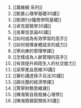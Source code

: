 1. [[萬維綱 系列]]
2. [[劉嘉心理學基礎30講]]
3. [[劉潤5分鐘商學院基礎]]
4. [[卓克密碼學30講]]
5. [[吳軍信息論40講]]
6. [[如何成為有效學習的高手]]
7. [[如何發揮身體語言的威力]]
8. [[寧向東的管理學課]]
9. [[怎樣成為人脈管理的高手]]
10. [[有效提升與陌生人的社交能力]]
11. [[梁寧產品思維30講]]
12. [[華杉講透孫子兵法30講]]
13. [[薛兆豐的經濟學課]]
14. [[賈寧財務思維課]]
15. [[陳海賢自我發展心理學]]
16. [[陳海賢親密關係30講]]
